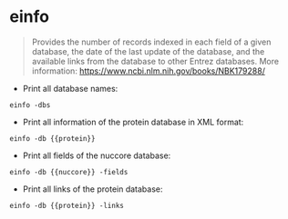 # einfo

> Provides the number of records indexed in each field of a given database, the date of the last update of the database, and the available links from the database to other Entrez databases.
> More information: <https://www.ncbi.nlm.nih.gov/books/NBK179288/>

- Print all database names:

`einfo -dbs`

- Print all information of the protein database in XML format:

`einfo -db {{protein}}`

- Print all fields of the nuccore database:

`einfo -db {{nuccore}} -fields`

- Print all links of the protein database:

`einfo -db {{protein}} -links`

